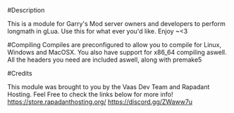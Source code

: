 
#Description

This is a module for Garry's Mod server owners and developers to perform longmath in gLua. Use this for what ever you'd like. Enjoy ~<3

#Compiling
Compiles are preconfigured to allow you to compile for Linux, Windows and MacOSX. You also have support for x86_64 compiling aswell. All the headers you need are included aswell, along with premake5

#Credits

This module was brought to you by the Vaas Dev Team and Rapadant Hosting. Feel Free to check the links below for more info!
https://store.rapadanthosting.org/
https://discord.gg/ZWaww7u

